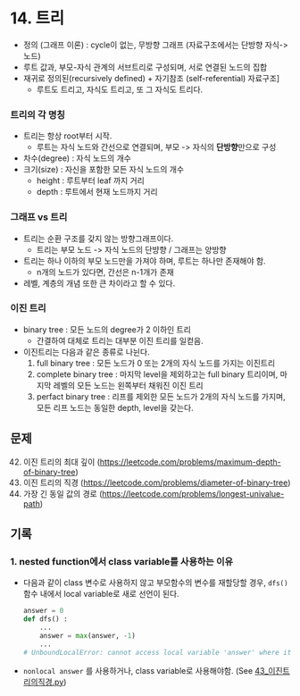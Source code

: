 # 14. 트리

- 정의 (그래프 이론) : cycle이 없는, 무방향 그래프 (자료구조에서는 단방향 자식->노드)
- 루트 값과, 부모-자식 관계의 서브트리로 구성되며, 서로 연결된 노드의 집합
- 재귀로 정의된(recursively defined) + 자기참조 (self-referential) 자료구조]
  - 루트도 트리고, 자식도 트리고, 또 그 자식도 트리다.

### 트리의 각 명칭

- 트리는 항상 root부터 시작.
  - 루트는 자식 노드와 간선으로 연결되며, 부모 -> 자식의 **단방향**만으로 구성
- 차수(degree) : 자식 노드의 개수
- 크기(size) : 자신을 포함한 모든 자식 노드의 개수
  - height : 루트부터 leaf 까지 거리
  - depth : 루트에서 현재 노드까지 거리

### 그래프 vs 트리

- 트리는 순환 구조를 갖지 않는 방향그래프이다.
  - 트리는 부모 노드 -> 자식 노드의 단뱡향 / 그래프는 양방향
- 트리는 하나 이하의 부모 노드만을 가져야 하며, 루트는 하나만 존재해야 함.
  - n개의 노드가 있다면, 간선은 n-1개가 존재
- 레벨, 계층의 개념 또한 큰 차이라고 할 수 있다.

### 이진 트리

- binary tree : 모든 노드의 degree가 2 이하인 트리
  - 간결하여 대체로 트리는 대부분 이진 트리를 일컫음.
- 이진트리는 다음과 같은 종류로 나뉜다.
  1. full binary tree : 모든 노드가 0 또는 2개의 자식 노드를 가지는 이진트리
  2. complete binary tree : 마지막 level을 제외하고는 full binary 트리이며, 마지막 레벨의 모든 노드는 왼쪽부터 채워진 이진 트리
  3. perfact binary tree : 리프를 제외한 모든 노드가 2개의 자식 노드를 가지며, 모든 리프 노드는 동일한 depth, level을 갖는다.

## 문제

42. 이진 트리의 최대 깊이 (https://leetcode.com/problems/maximum-depth-of-binary-tree)
43. 이진 트리의 직경 (https://leetcode.com/problems/diameter-of-binary-tree)
44. 가장 긴 동일 값의 경로 (https://leetcode.com/problems/longest-univalue-path)

## 기록

### 1. nested function에서 class variable를 사용하는 이유

- 다음과 같이 class 변수로 사용하지 않고 부모함수의 변수를 재할당할 경우, `dfs()` 함수 내에서 local variable로 새로 선언이 된다.

  ```python
  answer = 0
  def dfs() :
      ...
      answer = max(answer, -1)
      ...
  # UnboundLocalError: cannot access local variable 'answer' where it is not associated with a value
  ```

- `nonlocal answer` 를 사용하거나, class variable로 사용해야함. (See [43\_이진트리의직경.py](./43_이진트리의직경.py))
